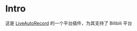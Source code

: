 # Intro

这是 [LiveAutoRecord](https://github.com/WhiteMinds/LiveAutoRecord) 的一个平台插件，为其支持了 Bilibili 平台

